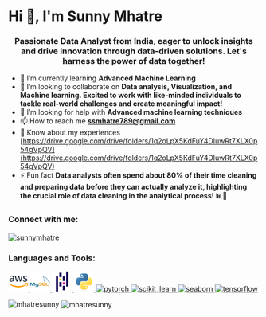 <h1 align="left">Hi 👋, I'm Sunny Mhatre</h1>
<h3 align="center">Passionate Data Analyst from India, eager to unlock insights and drive innovation through data-driven solutions. Let's harness the power of data together!</h3>

- 🌱 I’m currently learning **Advanced Machine Learning**
- 👯 I’m looking to collaborate on **Data analysis, Visualization, and Machine learning. Excited to work with like-minded individuals to tackle real-world challenges and create meaningful impact!**
- 👀 I’m looking for help with **Advanced machine learning techniques**
- 📫 How to reach me **ssmhatre789@gmail.com**
- 📄 Know about my experiences [https://drive.google.com/drive/folders/1q2oLpX5KdFuY4DIuwRt7XLX0p54gVpQV](https://drive.google.com/drive/folders/1q2oLpX5KdFuY4DIuwRt7XLX0p54gVpQV)
- ⚡ Fun fact **Data analysts often spend about 80% of their time cleaning and preparing data before they can actually analyze it, highlighting the crucial role of data cleaning in the analytical process! 📊🧹**

<h3 align="left">Connect with me:</h3>
<p align="left">
<a href="https://linkedin.com/in/sunnymhatre" target="blank"><img align="center" src="https://raw.githubusercontent.com/rahuldkjain/github-profile-readme-generator/master/src/images/icons/Social/linked-in-alt.svg" alt="sunnymhatre" height="30" width="40" /></a>
</p>

<h3 align="left">Languages and Tools:</h3>
<p align="left"> <a href="https://aws.amazon.com" target="_blank" rel="noreferrer"> <img src="https://raw.githubusercontent.com/devicons/devicon/master/icons/amazonwebservices/amazonwebservices-original-wordmark.svg" alt="aws" width="40" height="40"/> </a> <a href="https://www.mysql.com/" target="_blank" rel="noreferrer"> <img src="https://raw.githubusercontent.com/devicons/devicon/master/icons/mysql/mysql-original-wordmark.svg" alt="mysql" width="40" height="40"/> </a> <a href="https://pandas.pydata.org/" target="_blank" rel="noreferrer"> <img src="https://raw.githubusercontent.com/devicons/devicon/2ae2a900d2f041da66e950e4d48052658d850630/icons/pandas/pandas-original.svg" alt="pandas" width="40" height="40"/> </a> <a href="https://www.python.org" target="_blank" rel="noreferrer"> <img src="https://raw.githubusercontent.com/devicons/devicon/master/icons/python/python-original.svg" alt="python" width="40" height="40"/> </a> <a href="https://pytorch.org/" target="_blank" rel="noreferrer"> <img src="https://www.vectorlogo.zone/logos/pytorch/pytorch-icon.svg" alt="pytorch" width="40" height="40"/> </a> <a href="https://scikit-learn.org/" target="_blank" rel="noreferrer"> <img src="https://upload.wikimedia.org/wikipedia/commons/0/05/Scikit_learn_logo_small.svg" alt="scikit_learn" width="40" height="40"/> </a> <a href="https://seaborn.pydata.org/" target="_blank" rel="noreferrer"> <img src="https://seaborn.pydata.org/_images/logo-mark-lightbg.svg" alt="seaborn" width="40" height="40"/> </a> <a href="https://www.tensorflow.org" target="_blank" rel="noreferrer"> <img src="https://www.vectorlogo.zone/logos/tensorflow/tensorflow-icon.svg" alt="tensorflow" width="40" height="40"/> </a> </p>

<p><img align="left" src="https://github-readme-stats.vercel.app/api/top-langs?username=mhatresunny&show_icons=true&locale=en&layout=compact" alt="mhatresunny" /></p>

<p>&nbsp;<img align="center" src="https://github-readme-stats.vercel.app/api?username=mhatresunny&show_icons=true&locale=en" alt="mhatresunny" /></p>
